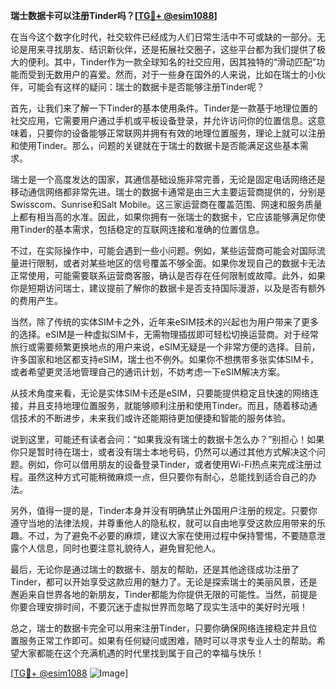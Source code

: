 **瑞士数据卡可以注册Tinder吗？[[TG💪+ @esim1088](https://t.me/s/esim1088)]**

在当今这个数字化时代，社交软件已经成为人们日常生活中不可或缺的一部分。无论是用来寻找朋友、结识新伙伴，还是拓展社交圈子，这些平台都为我们提供了极大的便利。其中，Tinder作为一款全球知名的社交应用，因其独特的“滑动匹配”功能而受到无数用户的喜爱。然而，对于一些身在国外的人来说，比如在瑞士的小伙伴，可能会有这样的疑问：瑞士的数据卡是否能够注册Tinder呢？

首先，让我们来了解一下Tinder的基本使用条件。Tinder是一款基于地理位置的社交应用，它需要用户通过手机或平板设备登录，并允许访问你的位置信息。这意味着，只要你的设备能够正常联网并拥有有效的地理位置服务，理论上就可以注册和使用Tinder。那么，问题的关键就在于瑞士的数据卡是否能满足这些基本需求。

瑞士是一个高度发达的国家，其通信基础设施非常完善，无论是固定电话网络还是移动通信网络都非常先进。瑞士的数据卡通常是由三大主要运营商提供的，分别是Swisscom、Sunrise和Salt Mobile。这三家运营商在覆盖范围、网速和服务质量上都有相当高的水准。因此，如果你拥有一张瑞士的数据卡，它应该能够满足你使用Tinder的基本需求，包括稳定的互联网连接和准确的位置信息。

不过，在实际操作中，可能会遇到一些小问题。例如，某些运营商可能会对国际流量进行限制，或者对某些地区的信号覆盖不够全面。如果你发现自己的数据卡无法正常使用，可能需要联系运营商客服，确认是否存在任何限制或故障。此外，如果你是短期访问瑞士，建议提前了解你的数据卡是否支持国际漫游，以及是否有额外的费用产生。

当然，除了传统的实体SIM卡之外，近年来eSIM技术的兴起也为用户带来了更多的选择。eSIM是一种虚拟SIM卡，无需物理插拔即可轻松切换运营商。对于经常旅行或需要频繁更换地点的用户来说，eSIM无疑是一个非常方便的选择。目前，许多国家和地区都支持eSIM，瑞士也不例外。如果你不想携带多张实体SIM卡，或者希望更灵活地管理自己的通讯计划，不妨考虑一下eSIM解决方案。

从技术角度来看，无论是实体SIM卡还是eSIM，只要能提供稳定且快速的网络连接，并且支持地理位置服务，就能够顺利注册和使用Tinder。而且，随着移动通信技术的不断进步，未来我们或许还能期待更加便捷和智能的服务体验。

说到这里，可能还有读者会问：“如果我没有瑞士的数据卡怎么办？”别担心！如果你只是暂时待在瑞士，或者没有瑞士本地号码，仍然可以通过其他方式解决这个问题。例如，你可以借用朋友的设备登录Tinder，或者使用Wi-Fi热点来完成注册过程。虽然这种方式可能稍微麻烦一点，但只要你有耐心，总能找到适合自己的办法。

另外，值得一提的是，Tinder本身并没有明确禁止外国用户注册的规定。只要你遵守当地的法律法规，并尊重他人的隐私权，就可以自由地享受这款应用带来的乐趣。不过，为了避免不必要的麻烦，建议大家在使用过程中保持警惕，不要随意泄露个人信息，同时也要注意礼貌待人，避免冒犯他人。

最后，无论你是通过瑞士的数据卡、朋友的帮助，还是其他途径成功注册了Tinder，都可以开始享受这款应用的魅力了。无论是探索瑞士的美丽风景，还是邂逅来自世界各地的新朋友，Tinder都能为你提供无限的可能性。当然，前提是你要合理安排时间，不要沉迷于虚拟世界而忽略了现实生活中的美好时光哦！

总之，瑞士的数据卡完全可以用来注册Tinder，只要你确保网络连接稳定并且位置服务正常工作即可。如果有任何疑问或困难，随时可以寻求专业人士的帮助。希望大家都能在这个充满机遇的时代里找到属于自己的幸福与快乐！

[[TG💪+ @esim1088](https://t.me/s/esim1088) ![Image](https://i.postimg.cc/4NQfJmqS/Snipaste-2025-05-13-00-14-12.png)]
